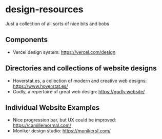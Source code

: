 # design-resources
Just a collection of all sorts of nice bits and bobs

## Components
+ Vercel design system: https://vercel.com/design

## Directories and collections of website designs
+ Hoverstat.es, a collection of modern and creative web designs: https://www.hoverstat.es/
+ Godly, a repertoire of great web design: https://godly.website/

## Individual Website Examples
+ Nice progression bar, but UX could be improved: https://camillemormal.com/
+ Moniker design studio: https://monikersf.com/
